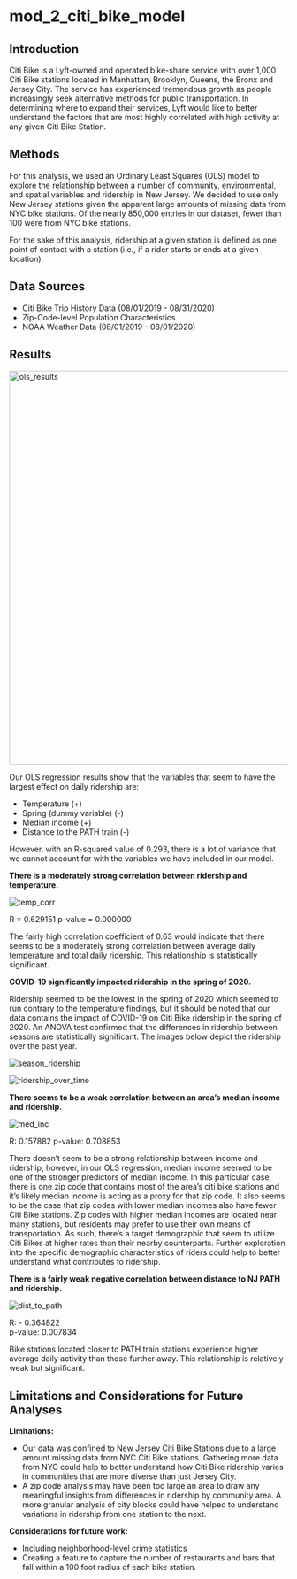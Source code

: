 # mod_2_citi_bike_model

## Introduction

Citi Bike is a Lyft-owned and operated bike-share service with over 1,000 Citi Bike stations located in Manhattan, Brooklyn, Queens, the Bronx and Jersey City. The service has experienced tremendous growth as people increasingly seek alternative methods for public transportation. In determining where to expand their services, Lyft would like to better understand the factors that are most highly correlated with high activity at any given Citi Bike Station.

## Methods

For this analysis, we used an Ordinary Least Squares (OLS) model to explore the relationship between a number of community, environmental, and spatial variables and ridership in New Jersey. We decided to use only New Jersey stations given the apparent large amounts of missing data from NYC bike stations. Of the nearly 850,000 entries in our dataset, fewer than 100 were from NYC bike stations.

For the sake of this analysis, ridership at a given station is defined as one point of contact with a station (i.e., if a rider starts or ends at a given location).

## Data Sources

- Citi Bike Trip History Data (08/01/2019 - 08/31/2020)
- Zip-Code-level Population Characteristics
- NOAA Weather Data (08/01/2019 - 08/01/2020)

## Results

<img width="712" alt="ols_results" src="https://user-images.githubusercontent.com/64563191/93050809-84cbca80-f631-11ea-9d81-0429d9146035.png">

Our OLS regression results show that the variables that seem to have the largest effect on daily ridership are:
- Temperature (+)
- Spring (dummy variable) (-)
- Median income (+)
- Distance to the PATH train (-)

However, with an R-squared value of 0.293, there is a lot of variance that we cannot account for with the variables we have included in our model.

**There is a moderately strong correlation between ridership and temperature.**

![temp_corr]('/Users/jmirabito/Desktop/temp_corr.png')

R = 0.629151
p-value = 0.000000

The fairly high correlation coefficient of 0.63 would indicate that there seems to be a moderately strong correlation between average daily temperature and total daily ridership. This relationship is statistically significant.

**COVID-19 significantly impacted ridership in the spring of 2020.** 

Ridership seemed to be the lowest in the spring of 2020 which seemed to run contrary to the temperature findings, but it should be noted that our data contains the impact of COVID-19 on Citi Bike ridership in the spring of 2020. An ANOVA test confirmed that the differences in ridership between seasons are statistically significant. The images below depict the ridership over the past year.

![season_ridership]('/Users/jmirabito/Desktop/season_ridership.png')

![ridership_over_time]('/Users/jmirabito/Desktop/ridership_over_time.png')

**There seems to be a weak correlation between an area’s median income and ridership.**

![med_inc]('/Users/jmirabito/Desktop/med_inc.png')

R: 0.157882
p-value: 0.708853

There doesn’t seem to be a strong relationship between income and ridership, however, in our OLS regression, median income seemed to be one of the stronger predictors of median income. In this particular case, there is one zip code that contains most of the area’s citi bike stations and it’s likely median income is acting as a proxy for that zip code. It also seems to be the case that zip codes with lower median incomes also have fewer Citi Bike stations. Zip codes with higher median incomes are located near many stations, but residents may prefer to use their own means of transportation. As such, there’s a target demographic that seem to utilize Citi Bikes at higher rates than their nearby counterparts. Further exploration into the specific demographic characteristics of riders could help to better understand what contributes to ridership.

**There is a fairly weak negative correlation between distance to NJ PATH and ridership.** 

![dist_to_path]('/Users/jmirabito/Desktop/dist_to_path.png')

R: - 0.364822    
p-value: 0.007834

Bike stations located closer to PATH train stations experience higher average daily activity than those further away. This relationship is relatively weak but significant.


## Limitations and Considerations for Future Analyses

**Limitations:**
- Our data was confined to New Jersey Citi Bike Stations due to a large amount missing data from NYC Citi Bike stations. Gathering more data from NYC could help to better understand how Citi Bike ridership varies in communities that are more diverse than just Jersey City.
- A zip code analysis may have been too large an area to draw any meaningful insights from differences in ridership by community area. A more granular analysis of city blocks could have helped to understand variations in ridership from one station to the next.

**Considerations for future work:**
- Including neighborhood-level crime statistics
- Creating a feature to capture the number of  restaurants and bars that fall within a 100 foot radius of each bike station.
